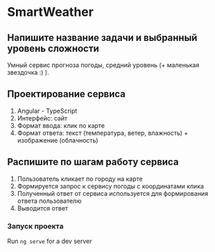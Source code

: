 # SmartWeather

## Напишите название задачи и выбранный уровень сложности

Умный сервис прогноза погоды, средний уровень (+ маленькая звездочка :) ).

## Проектирование сервиса

1. Angular - TypeScript
2. Интерфейс: сайт
3. Формат ввода: клик по карте
4. Формат ответа: текст (температура, ветер, влажность) + изображение (облачность)

## Распишите по шагам работу сервиса

1. Пользователь кликает по городу на карте
2. Формируется запрос к сервису погоды с координатами клика
3. Полученный ответ от сервиса используется для формирования ответа пользователю
4. Выводится ответ

### Запуск проекта

Run `ng serve` for a dev server

